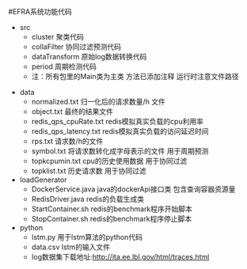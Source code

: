  
#EFRA系统功能代码<br> 
* src  
  - cluster 聚类代码 
  - collaFilter 协同过滤预测代码 
  - dataTransform 原始log数据转换代码 
  - period 周期检测代码 
  - 注：所有包里的Main类为主类 方法已添加注释 运行时注意文件路径<br>
+ data
  - normalized.txt 归一化后的请求数量/h 文件<br>
  - object.txt 最终的结果文件<br>
  - redis_qps_cpuRate.txt redis模拟真实负载的cpu利用率<br>
  - redis_qps_latency.txt redis模拟真实负载的访问延迟时间<br>
  - rps.txt 请求数/h的文件<br>
  - symbol.txt 将请求数转化成字母表示的文件 用于周期预测<br>
  - topkcpumin.txt cpu的历史使用数据 用于协同过滤<br>
  - topklist.txt 历史请求数 用于协同过滤<br>
+ loadGenerator
  - DockerService.java java的dockerApi接口类 包含查询容器资源量<br>
  - RedisDriver.java redis的负载生成类<br>
  - StartContainer.sh redis的benchmark程序开始脚本<br>
  - StopContainer.sh redis的benchmark程序停止脚本<br>
+ python
  - lstm.py 用于lstm算法的python代码 
  - data.csv lstm的输入文件<br>
  - log数据集下载地址:http://ita.ee.lbl.gov/html/traces.html<br>
